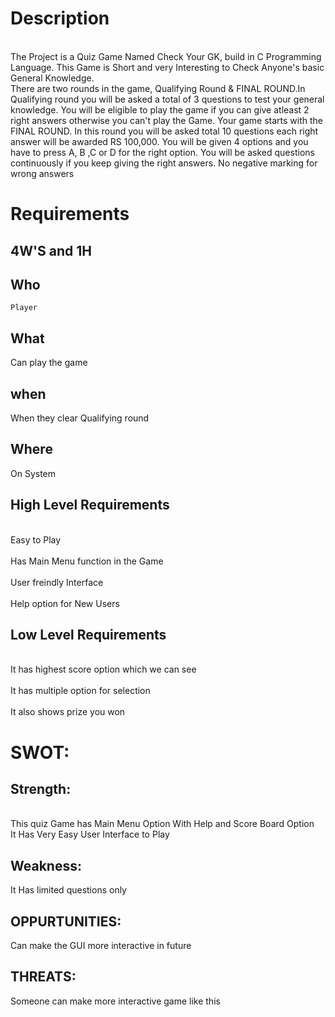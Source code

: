 # Description
<br> The Project is a Quiz Game Named Check Your GK, build in C Programming Language. This Game is Short and very Interesting to Check Anyone's basic General Knowledge. <br/>
There are two rounds in the game, Qualifying Round & FINAL ROUND.In Qualifying round you will be asked a total of 3 questions to test your general knowledge. You will be eligible to play the game if you can give atleast 2 right answers otherwise you can't play the Game. Your game starts with the FINAL ROUND. In this round you will be asked total 10 questions each right answer will be awarded RS 100,000. You will be given 4 options and you have to press A, B ,C or D for the right option. You will be asked questions continuously if you keep giving the right answers. No negative marking for wrong answers

# Requirements

## 4W'S and 1H

## Who
    Player
## What
   Can play the game
## when
   When they clear Qualifying round
## Where
   On System
   
## High Level Requirements
<br>Easy to Play<br/>
<br>Has Main Menu function in the Game<br/> 
<br>User freindly Interface<br/>
<br>Help option for New Users<br/>

## Low Level Requirements
<br> It has highest score option which we can see<br/>
<br> It has multiple option for selection <br/>
<br> It also shows prize you won </br>


# SWOT:
## Strength:
<br>This quiz Game has Main Menu Option With Help and Score Board Option<br/>
It Has Very Easy User Interface to Play

## Weakness:
It Has limited questions only

## OPPURTUNITIES:
Can make the GUI more interactive in future

## THREATS:
Someone can make more interactive game like this 


   




